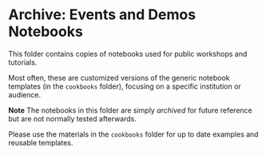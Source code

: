 # Archive: Events and Demos Notebooks

This folder contains copies of notebooks used for public workshops and tutorials.

Most often, these are customized versions of the generic notebook templates (in the `cookbooks` folder), focusing on a specific institution or audience. 

**Note** 
The notebooks in this folder are simply *archived* for future reference but are not normally tested afterwards. 

Please use the materials in the `cookbooks` folder for up to date examples and reusable templates.


